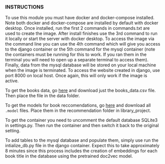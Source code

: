 ### INSTRUCTIONS
To use this module you must have docker and docker-compose installed. Note both docker and docker-compose are installed by default with docker desktop. Once installed, run the first 2 commands in commands.txt are used to create the image. After install finishes use the 3rd command to run it locally or start the server with docker desktop. To access the image via the command line you can use the 4th command which will give you access to the django container or the 5th command for the mysql container (note the containers must be running for this to work. If you ran them in the terminal you will need to open up a separate terminal to access them). Finally, data from the mysql database will be stored on your local machine when the image is terminated.
To access the website created in django, use port 8000 on local host. Once again, this will only work if the image is active.

To get the books data, go [here](https://www.kaggle.com/datasets/mohamedbakhet/amazon-books-reviews/data?select=books_data.csv) and download just the books_data.csv file. Then place the file in the data folder.

To get the models for book reccomendations, go [here](https://drive.google.com/drive/folders/11wyIan_J4kLuxLrKd0iZQDY44aQieQcx?usp=sharing) and download all `.model` files. Place them in the recommendation folder in library_project.

To get the container you need to uncomment the default database SQLite3 in settings.py. Then run the container and then switch it back to the original setting.

To add tables to the mysql database and populate them, simply use run the intialize_db.py file in the django container. Expect this to take approximately 8 minutes since this process includes the creation of embeddings for each book title in the database using the pretrained doc2vec model.

